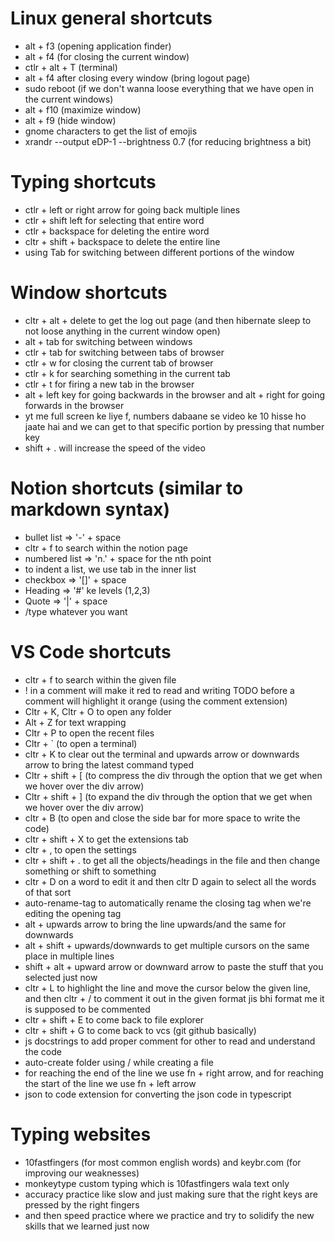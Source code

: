 # Linux general shortcuts

- alt + f3 (opening application finder)
- alt + f4 (for closing the current window)
- ctlr + alt + T (terminal)
- alt + f4 after closing every window (bring logout page)
- sudo reboot (if we don't wanna loose everything that we have open in the current windows)
- alt + f10 (maximize window)
- alt + f9 (hide window)
- gnome characters to get the list of emojis
- xrandr --output eDP-1 --brightness 0.7 (for reducing brightness a bit)


# Typing shortcuts

- ctlr + left or right arrow for going back multiple lines
- ctlr + shift left for selecting that entire word
- ctlr + backspace for deleting the entire word
- cltr + shift + backspace to delete the entire line
- using Tab for switching between different portions of the window

# Window shortcuts

- cltr + alt + delete to get the log out page (and then hibernate sleep to not loose anything in the current window open)
- alt + tab for switching between windows
- ctlr + tab for switching between tabs of browser
- ctlr + w for closing the current tab of browser
- ctlr + k for searching something in the current tab
- ctlr + t for firing a new tab in the browser
- alt + left key for going backwards in the browser and alt + right for going forwards in the browser
- yt me full screen ke liye f, numbers dabaane se video ke 10 hisse ho jaate hai and we can get to that specific portion by pressing that number key
- shift + . will increase the speed of the video

# Notion shortcuts (similar to markdown syntax)

- bullet list => '-' + space
- cltr + f to search within the notion page
- numbered list => 'n.' + space for the nth point
- to indent a list, we use tab in the inner list
- checkbox => '[]' + space
- Heading => '#' ke levels (1,2,3)
- Quote => '|' + space
- /type whatever you want


# VS Code shortcuts
- cltr + f to search within the given file
- ! in a comment will make it red to read and writing TODO before a comment will highlight it orange (using the comment extension)
- Cltr + K, Cltr + O to open any folder
- Alt + Z for text wrapping
- Cltr + P to open the recent files 
- Cltr + ` (to open a terminal)
- cltr + K to clear out the terminal and upwards arrow or downwards arrow to bring the latest command typed
- Cltr + shift + [ (to compress the div through the option that we get when we hover over the div arrow) 
- Cltr + shift + ] (to expand the div through the option that we get when we hover over the div arrow)
- cltr + B (to open and close the side bar for more space to write the code)
- cltr + shift + X to get the extensions tab
- cltr + , to open the settings
- cltr + shift + . to get all the objects/headings in the file and then change something or shift to something
- cltr + D on a word to edit it and then cltr D again to select all the words of that sort
- auto-rename-tag to automatically rename the closing tag when we're editing the opening tag
- alt + upwards arrow to bring the line upwards/and the same for downwards
- alt + shift + upwards/downwards to get multiple cursors on the same place in multiple lines 
- shift + alt + upward arrow or downward arrow to paste the stuff that you selected just now
- cltr + L to highlight the line and move the cursor below the given line, and then cltr + / to comment it out in the given format jis bhi format me it is supposed to be commented 
- cltr + shift + E to come back to file explorer
- cltr + shift + G to come back to vcs (git github basically)
- js docstrings to add proper comment for other to read and understand the code
- auto-create folder using / while creating a file
- for reaching the end of the line we use fn + right arrow, and for reaching the start of the line we use fn + left arrow 
- json to code extension for converting the json code in typescript

# Typing websites
- 10fastfingers (for most common english words) and keybr.com (for improving our weaknesses)  
- monkeytype custom typing which is 10fastfingers wala text only
- accuracy practice like slow and just making sure that the right keys are pressed by the right fingers
- and then speed practice where we practice and try to solidify the new skills that we learned just now
